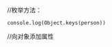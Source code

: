//枚举方法：

```
console.log(Object.keys(person))
```



//向对象添加属性

<script type="text/javascript" >
    let person ={
        name:'张三',
        sex:'男',
    }
    Object.defineProperty(person, 'age',{
        value:18,
        enumerable:true, //控制属性是否可以枚举,默认值是false
        writable:true, //控制属性是否可以被修改,默认值是false
        configurable:true //控制属性是否可以被删除,默认值是false
    //当有人读取person的age属性时, get函数(getter)就会被调用,且返回值就是age的值
	get:function(){
		return 'hello'
	    }
	}) 
console.log(person)


get函数可简写为:

<script type="text/javascript" >
    let number = 18
    let person ={
        name:'张三",
        sex:'男",
    }
    Object.defineProperty(person, 'age',{
        // value:18,
        // enumerable:true,//控制属性是否可以枚举,默认值是false
        // writable:true,//控制属性是否可以被修改,默认值是false
        //configurable:true //控制属性是否可以被删除,默认值是false
        //当有人读取person的age属性时, get函数(getter)就会被调用,且返回值就是age的值
        get(){
            console.log('有人读取age属性了")
            return number
        },
        //当有人修改person的age属性时, set函数(setter)就会被调用,且会收到修改的具体值
        set(value){
            console.log('有人修改了age属性,且值是',value)
            number = value
        }
    })
